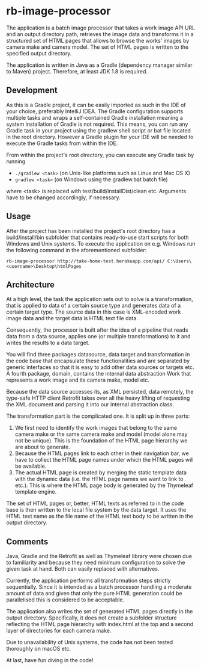 # rb-image-processor
The application is a batch image processor that takes a work image API URL and an output directory path, retrieves the image data and transforms it in a structured set of HTML pages that allows to browse the works' images by camera make and camera model. The set of HTML pages is written to the specified output directory.

The application is written in Java as a Gradle (dependency manager similar to Maven) project. Therefore, at least JDK 1.8 is required. 

## Development
As this is a Gradle project, it can be easily imported as such in the IDE of your choice, preferably IntelliJ IDEA.
The Gradle configuration supports multiple tasks and wraps a self-contained Gradle installation meaning a system installation of Gradle is not required. This means, you can run any Gradle task in your project using the gradlew shell script or bat file located in the root directory.
However a Gradle plugin for your IDE will be needed to execute the Gradle tasks from within the IDE.

From within the project's root directory, you can execute any Gradle task by running

 - `./gradlew <task>` (on Unix-like platforms such as Linux and Mac OS X)
 - `gradlew <task>` (on Windows using the gradlew.bat batch file)

where \<task\> is replaced with test/build/installDist/clean etc.
Arguments have to be changed accordingly, if necessary.

## Usage
After the project has been installed the project's root directory has a build/install/bin subfolder that contains ready-to-use start scripts for both Windows and Unix systems.
To execute the application on e.g. Windows run the following command in the aforementioned subfolder:

`rb-image-processor http://take-home-test.herokuapp.com/api/ C:\Users\<username>\Desktop\htmlPages`

## Architecture
At a high level, the task the application sets out to solve is a transformation, that is applied to data of a certain source type and generates data of a certain target type. The source data in this case is XML-encoded work image data and the target data is HTML text file data. 

Consequently, the processor is built after the idea of a pipeline that reads data from a data source, applies one (or multiple transformations) to it and writes the results to a data target.

You will find three packages datasource, data target and transformation in the code base that encapsulate these functionalities and are separated by generic interfaces so that it is easy to add other data sources or targets etc. A fourth package, domain, contains the internal data abstraction Work that represents a work image and its camera make, model etc.

Because the data source accesses its, as XML persisted, data remotely, the type-safe HTTP client Retrofit takes over all the heavy lifting of requesting the XML document and parsing it into our internal abstraction class.

The transformation part is the complicated one. It is split up in three parts:

 1. We first need to identify the work images that belong to the same camera make or the same camera make and model (model alone may not be unique). This is the foundation of the HTML page hierarchy we are about to generate.
 2. Because the HTML pages link to each other in their navigation bar, we have to collect the HTML page names under which the HTML pages will be available.
 3. The actual HTML page is created by merging the static template data with the dynamic data (i.e. the HTML page names we want to link to etc.). This is where the HTML page body is generated by the Thymeleaf template engine.

The set of HTML pages or, better, HTML texts as referred to in the code base is then written to the local file system by the data target. It uses the HTML text name as the file name of the HTML text body to be written in the output directory.

## Comments
Java, Gradle and the Retrofit as well as Thymeleaf library were chosen due to familiarity and because they need minimum configuration to solve the given task at hand. Both can easily replaced with alternatives.

Currently, the application performs all transformation steps strictly sequentially. Since it is intended as a batch processor handling a moderate amount of data and given that only the pure HTML generation could be parallelised this is considered to be acceptable. 

The application also writes the set of generated HTML pages directly in the output directory. Specifically, it does not create a subfolder structure reflecting the HTML page hierarchy with index.html at the top and a second layer of directories for each camera make.

Due to unavailability of Unix systems, the code has not been tested thoroughly on macOS etc. 

At last, have fun diving in the code!
